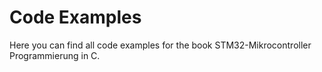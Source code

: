 # Code Examples
Here you can find all code examples for the book STM32-Mikrocontroller Programmierung in C.
